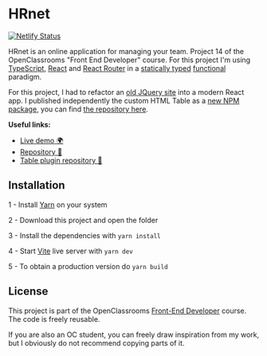 # HRnet

[![Netlify Status](https://api.netlify.com/api/v1/badges/c95e273f-651f-4d7f-a5c1-2a57c025de00/deploy-status)](https://app.netlify.com/sites/youthful-ardinghelli-747829/deploys)

HRnet is an online application for managing your team. Project 14 of the OpenClassrooms "Front End Developer" course. For this project I'm using [TypeScript](https://www.typescriptlang.org/), [React](https://reactjs.org/) and [React Router](https://reactrouter.com/) in a [statically typed](https://fr.wikipedia.org/wiki/Typage_statique) [functional](https://en.wikipedia.org/wiki/Functional_programming) paradigm.

For this project, I had to refactor an [old JQuery site]() into a modern React app. I published independently the custom HTML Table as a [new NPM package](), you can find [the repository here]().

**Useful links:**
- [Live demo 🌍](https://oc-p14.goulven-clech.dev) 
- [Repository 📖](https://github.com/GoulvenC/GoulvenClech_14_101221_website)
- [Table plugin repository 📖](https://github.com/GoulvenC/GoulvenClech_14_101221)

## Installation

1 - Install [Yarn](https://yarnpkg.com/) on your system

2 - Download this project and open the folder

3 - Install the dependencies with `yarn install`

4 - Start [Vite](https://vitejs.dev/) live server with `yarn dev`

5 - To obtain a production version do `yarn build`

## License

This project is part of the OpenClassrooms [Front-End Developer](https://openclassrooms.com/fr/paths/314-developpeur-front-end) course. The code is freely reusable.

If you are also an OC student, you can freely draw inspiration from my work, but I obviously do not recommend copying parts of it.
